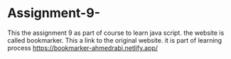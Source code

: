 # Assignment-9-
This the assignment 9 as part of course to learn java script.
the website is called bookmarker.
This a link to the original website.
it is part of learning process
https://bookmarker-ahmedrabi.netlify.app/
